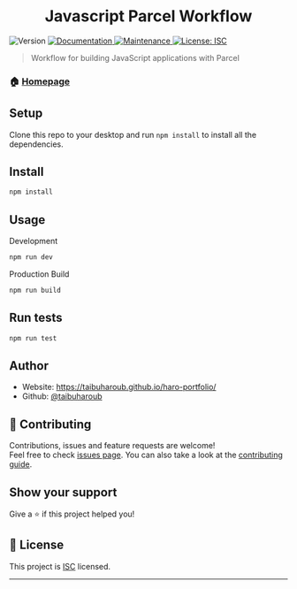 <h1 align="center">Javascript Parcel Workflow </h1>
<p>
  <img alt="Version" src="https://img.shields.io/badge/version-1.0.0-blue.svg?cacheSeconds=2592000" />
  <a href="https://github.com/taibuharoub/js-parcel-workflow#readme" target="_blank">
    <img alt="Documentation" src="https://img.shields.io/badge/documentation-yes-brightgreen.svg" />
  </a>
  <a href="https://github.com/taibuharoub/js-parcel-workflow/graphs/commit-activity" target="_blank">
    <img alt="Maintenance" src="https://img.shields.io/badge/Maintained%3F-yes-green.svg" />
  </a>
  <a href="https://github.com/taibuharoub/js-parcel-workflow/blob/master/LICENSE" target="_blank">
    <img alt="License: ISC" src="https://img.shields.io/github/license/taibuharoub/js-parcel-workflow" />
  </a>
</p>

> Workflow for building JavaScript applications with Parcel

### 🏠 [Homepage](https://github.com/taibuharoub/js-parcel-workflow#readme)

## Setup
Clone this repo to your desktop and run `npm install` to install all the dependencies.
## Install

```sh
npm install
```

## Usage

Development

```sh
npm run dev
```
Production Build

```sh
npm run build
```

## Run tests

```sh
npm run test
```

## Author

* Website: https://taibuharoub.github.io/haro-portfolio/
* Github: [@taibuharoub](https://github.com/taibuharoub)

## 🤝 Contributing

Contributions, issues and feature requests are welcome!<br />Feel free to check [issues page](https://github.com/taibuharoub/js-parcel-workflow/issues). You can also take a look at the [contributing guide](https://github.com/taibuharoub/js-parcel-workflow/blob/master/CONTRIBUTING.md).

## Show your support

Give a ⭐️ if this project helped you!

## 📝 License

This project is [ISC](https://github.com/taibuharoub/js-parcel-workflow/blob/master/LICENSE) licensed.

***
